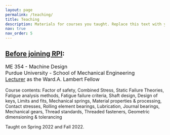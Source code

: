 ```yaml
---
layout: page
permalink: /teaching/
title: Teaching
description: Materials for courses you taught. Replace this text with your description.
nav: true
nav_order: 5
---
```


## <u> Before joining RPI</u>:
<p style="font-size: 16px;">ME 354 - Machine Design<br>Purdue University - School of Mechanical Engineering <br> <u>Lecturer</u> as the Ward.A. Lambert Fellow</p>

Course contents: Factor of safety, Combined Stress, Static Failure Theories, Fatigue analysis methods, Fatigue failure criteria, Shaft design, Design of keys, Limits and fits, Mechanical springs, Material properties & processing, Contact stresses, Rolling element bearings, Lubrication, Journal bearings, Mechanical gears, Thread standards, Threaded fasteners, Geometric dimensioning & tolerancing

Taught on Spring 2022 and Fall 2022.

